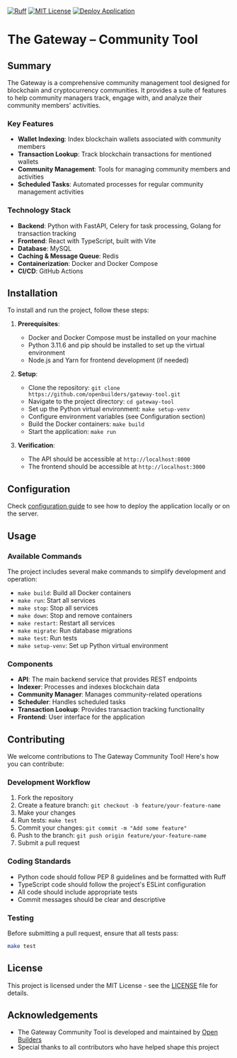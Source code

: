 [![Ruff](https://img.shields.io/endpoint?url=https://raw.githubusercontent.com/astral-sh/ruff/main/assets/badge/v2.json)](https://github.com/astral-sh/ruff)
[![MIT License](https://img.shields.io/badge/License-MIT-blue.svg)](https://opensource.org/licenses/MIT)
[![Deploy Application](https://github.com/OpenBuilders/gateway-tool/actions/workflows/main-build-and-deploy.yml/badge.svg)](https://github.com/OpenBuilders/gateway-tool/actions/workflows/main-build-and-deploy.yml)

# The Gateway – Community Tool

## Summary

The Gateway is a comprehensive community management tool designed for blockchain and cryptocurrency communities. It provides a suite of features to help community managers track, engage with, and analyze their community members' activities.

### Key Features

- **Wallet Indexing**: Index blockchain wallets associated with community members
- **Transaction Lookup**: Track blockchain transactions for mentioned wallets
- **Community Management**: Tools for managing community members and activities
- **Scheduled Tasks**: Automated processes for regular community management activities

### Technology Stack

- **Backend**: Python with FastAPI, Celery for task processing, Golang for transaction tracking
- **Frontend**: React with TypeScript, built with Vite
- **Database**: MySQL
- **Caching & Message Queue**: Redis
- **Containerization**: Docker and Docker Compose
- **CI/CD**: GitHub Actions

## Installation

To install and run the project, follow these steps:

1. **Prerequisites**:
   - Docker and Docker Compose must be installed on your machine
   - Python 3.11.6 and pip should be installed to set up the virtual environment
   - Node.js and Yarn for frontend development (if needed)

2. **Setup**:
   - Clone the repository: `git clone https://github.com/openbuilders/gateway-tool.git`
   - Navigate to the project directory: `cd gateway-tool`
   - Set up the Python virtual environment: `make setup-venv`
   - Configure environment variables (see Configuration section)
   - Build the Docker containers: `make build`
   - Start the application: `make run`

3. **Verification**:
   - The API should be accessible at `http://localhost:8000`
   - The frontend should be accessible at `http://localhost:3000`

## Configuration

Check [configuration guide](config/env_template/readme.md)
to see how to deploy the application locally or on the server.

## Usage

### Available Commands

The project includes several make commands to simplify development and operation:

- `make build`: Build all Docker containers
- `make run`: Start all services
- `make stop`: Stop all services
- `make down`: Stop and remove containers
- `make restart`: Restart all services
- `make migrate`: Run database migrations
- `make test`: Run tests
- `make setup-venv`: Set up Python virtual environment

### Components

- **API**: The main backend service that provides REST endpoints
- **Indexer**: Processes and indexes blockchain data
- **Community Manager**: Manages community-related operations
- **Scheduler**: Handles scheduled tasks
- **Transaction Lookup**: Provides transaction tracking functionality
- **Frontend**: User interface for the application

## Contributing

We welcome contributions to The Gateway Community Tool! Here's how you can contribute:

### Development Workflow

1. Fork the repository
2. Create a feature branch: `git checkout -b feature/your-feature-name`
3. Make your changes
4. Run tests: `make test`
5. Commit your changes: `git commit -m "Add some feature"`
6. Push to the branch: `git push origin feature/your-feature-name`
7. Submit a pull request

### Coding Standards

- Python code should follow PEP 8 guidelines and be formatted with Ruff
- TypeScript code should follow the project's ESLint configuration
- All code should include appropriate tests
- Commit messages should be clear and descriptive

### Testing

Before submitting a pull request, ensure that all tests pass:

```bash
make test
```

## License

This project is licensed under the MIT License - see the [LICENSE](LICENSE) file for details.

## Acknowledgements

- The Gateway Community Tool is developed and maintained by [Open Builders](https://github.com/openbuilders)
- Special thanks to all contributors who have helped shape this project
